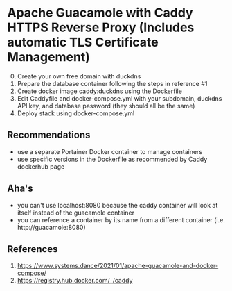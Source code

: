 # Apache Guacamole with Caddy HTTPS Reverse Proxy (Includes automatic TLS Certificate Management)

0. Create your own free domain with duckdns
1. Prepare the database container following the steps in reference #1
2. Create docker image caddy:duckdns using the Dockerfile
3. Edit Caddyfile and docker-compose.yml with your subdomain, duckdns API key, and database password (they should all be the same)
4. Deploy stack using docker-compose.yml

## Recommendations
- use a separate Portainer Docker container to manage containers
- use specific versions in the Dockerfile as recommended by Caddy dockerhub page

## Aha's
- you can't use localhost:8080 because the caddy container will look at itself instead of the guacamole container
- you can reference a container by its name from a different container (i.e. http://guacamole:8080)

## References
1. https://www.systems.dance/2021/01/apache-guacamole-and-docker-compose/
2. https://registry.hub.docker.com/_/caddy

